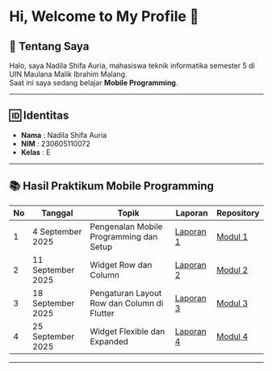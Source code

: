 # Hi, Welcome to My Profile 👋

## 📖 Tentang Saya
Halo, saya Nadila Shifa Auria, mahasiswa teknik informatika semester 5 di UIN Maulana Malik Ibrahim Malang.  
Saat ini saya sedang belajar **Mobile Programming**.

---

## 🆔 Identitas
- **Nama** : Nadila Shifa Auria 
- **NIM** : 230605110072
- **Kelas** : E

---

## 📚 Hasil Praktikum Mobile Programming

| No | Tanggal         | Topik                                           | Laporan            | Repository  |
|----|-----------------|-------------------------------------------------|--------------------|-------------|
| 1  | 4 September 2025 | Pengenalan Mobile Programming dan Setup         | [Laporan 1](https://drive.google.com/file/d/1mIhhTtEIW1afFIqsbDJl9RVCwyALnW7L/view?usp=drive_link)     | [Modul 1](https://github.com/ndilashfr/modul1) |
| 2  | 11 September 2025 | Widget Row dan Column                          | [Laporan 2](#)     | [Modul 2](https://github.com/ndilashfr/modul2) |
| 3  | 18 September 2025 | Pengaturan Layout Row dan Column di Flutter    | [Laporan 3](#)     | [Modul 3](#) |
| 4  | 25 September 2025 | Widget Flexible dan Expanded                   | [Laporan 4](#)     | [Modul 4](#) |

---
